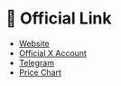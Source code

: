 # 🔗 Official Link

* [Website](https://tolol.fun)
* [Official X Account](https://x.com/tolol_sol)
* [Telegram](https://t.me/tolol_sol)
* [Price Chart](https://gmgn.ai/sol/token/ecTwQKax_761aEmBv1wsRPV37RhJQNfMr2TC1eDvMSuYwcz8Apump)

